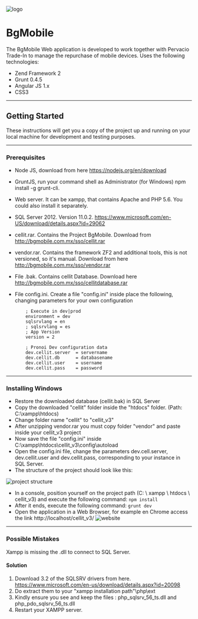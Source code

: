 ![logo](https://user-images.githubusercontent.com/4268634/37671312-127709d0-2c31-11e8-8626-f4ff7bdc5ade.png)
# BgMobile

The BgMobile Web application is developed to work together with Pervacio Trade-In to manage the repurchase of mobile devices. Uses the following technologies:
- Zend Framework 2
- Grunt 0.4.5
- Angular JS 1.x
- CSS3

------------
## Getting Started

These instructions will get you a copy of the project up and running on your local machine for development and testing purposes.

------------
### Prerequisites

- Node JS, download from here https://nodejs.org/en/download
- GruntJS, run your command shell as Administrator (for Windows) npm install -g grunt-cli.
- Web server. It can be xampp, that contains Apache and PHP 5.6. You could also install it separately.
- SQL Server 2012. Version 11.0.2. https://www.microsoft.com/en-US/download/details.aspx?id=29062
- cellit.rar. Contains the Project BgMobile. Download from http://bgmobile.com.mx/sso/cellit.rar
- vendor.rar. Contains the framework ZF2 and additional tools, this is not versioned, so it's manual. Download from here http://bgmobile.com.mx/sso/vendor.rar
- File .bak. Contains cellit Database. Download here http://bgmobile.com.mx/sso/cellitdatabase.rar
- File config.ini. Create a file "config.ini" inside place the following, changing parameters for your own configuration

          
          ; Execute in dev|prod
          environment = dev
          sqlsrvlang = en
          ; sqlsrvlang = es
          ; App Version
          version = 2
          
          ; Pronoi Dev configuration data
          dev.cellit.server  = servername
          dev.cellit.db      = databasename
          dev.cellit.user    = username
          dev.cellit.pass    = password

------------
### Installing Windows

- Restore the downloaded database (cellit.bak) in SQL Server
- Copy the downloaded "cellit" folder inside the "htdocs" folder. (Path: C:\xampp\htdocs)
- Change folder name "cellit" to "cellit_v3"
- After unzipping vendor.rar you must copy folder "vendor" and paste inside your cellit_v3 project
- Now save the file "config.ini" inside C:\xampp\htdocs\cellit_v3\config\autoload
- Open the config.ini file, change the parameters dev.cell.server, dev.cellit.user and dev.cellit.pass, corresponding to your instance in SQL Server.
- The structure of the project should look like this:

![project structure](https://user-images.githubusercontent.com/4268634/37687394-1495398c-2c61-11e8-9c0d-ccf9d63454b9.PNG)

- In a console, position yourself on the project path (C: \ xampp \ htdocs \ cellit_v3) and execute the following command:
`npm install`
- After it ends, execute the following command:
`grunt dev`
- Open the application in a Web Browser, for example en Chrome access the link http://localhost/cellit_v3/
![website](https://user-images.githubusercontent.com/4268634/37685999-3d0c8b64-2c5b-11e8-8c52-1b6d9019c1f3.PNG)
------------
### Possible Mistakes
Xampp is missing the .dll to connect to SQL Server.
#### Solution
1. Download 3.2 of the SQLSRV drivers from here.
https://www.microsoft.com/en-us/download/details.aspx?id=20098
2. Do extract them to your "xampp installation path"\php\ext
3. Kindly ensure you see and keep the files : php_sqlsrv_56_ts.dll and php_pdo_sqlsrv_56_ts.dll
4. Restart your XAMPP server.


